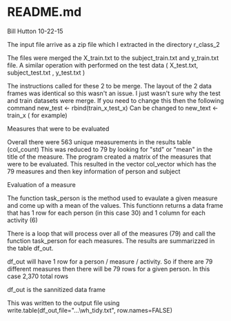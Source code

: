 #    README.md
Bill Hutton 10-22-15

The input file arrive as a zip file which I extracted in the directory r_class_2

The files were merged the X_train.txt to the subject_train.txt and y_train.txt file.  A 
similar operation with performed on the test data  ( X_test.txt, subject_test.txt , y_test.txt )

The instructions called for these 2 to be merge.   The layout of the 2 data frames was identical so
this wasn't an issue.  I just wasn't sure why the test and train datasets were merge.   If you need to
change this then the following command
	new_test <- rbind(train_x,test_x)
Can be changed to
	new_text <- train_x   ( for example)

Measures that were to be evaluated

Overall there were 563 unique measurements in the results table (col_count)  This was reduced to 79 
by looking for "std" or "mean" in the title of the measure.    The program created a matrix of the
measures that were to be evaluated.  This resulted in the vector col_vector which has the 79 measures and
then key information of person and subject

Evaluation of a measure

The function task_person is the method used to evaulate a given measure and come up with a mean of the 
values.    This functionn returns a data frame that has 1 row for each person (in this case 30) and 1
column for each activity (6)

There is a loop that will process over all of the measures (79) and call the function task_person for each
measures.   The results are summarizzed in the table df_out.

df_out will have 1 row for a person / measure / activity.   So if there are 79 different measures then there will
be 79 rows for a given person.   In this case 2,370 total rows



df_out is the sannitized data frame

This was written to the output file using   
	write.table(df_out,file="...\\wh_tidy.txt", row.names=FALSE)
	


